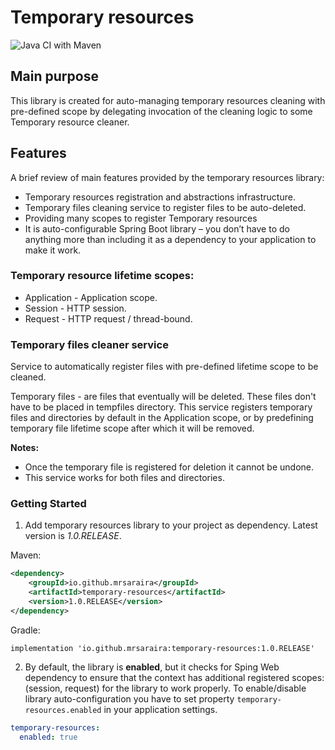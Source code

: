 # Temporary resources
![Java CI with Maven](https://github.com/mrsaraira/temporary-resources/workflows/Java%20CI%20with%20Maven/badge.svg?branch=master)
## Main purpose
This library is created for auto-managing temporary resources cleaning with pre-defined scope by delegating invocation
of the cleaning logic to some Temporary resource cleaner. 

## Features
A brief review of main features provided by the temporary resources library:
+ Temporary resources registration and abstractions infrastructure.
+ Temporary files cleaning service to register files to be auto-deleted.
+ Providing many scopes to register Temporary resources
+ It is auto-configurable Spring Boot library – you don’t have to do anything more than including it as a dependency to
your application to make it work.


### Temporary resource lifetime scopes:

* Application - Application scope.
* Session - HTTP session.
* Request - HTTP request / thread-bound.


### Temporary files cleaner service
Service to automatically register files with pre-defined lifetime scope to be cleaned.

Temporary files - are files that eventually will be deleted. These files don't have to be placed in tempfiles directory.
This service registers temporary files and directories by default in the Application scope, or by predefining temporary
file lifetime scope after which it will be removed.

**Notes:**
* Once the temporary file is registered for deletion it cannot be undone.<br>
* This service works for both files and directories.

### Getting Started

1. Add temporary resources library to your project as dependency. Latest version is *1.0.RELEASE*.

Maven:
```xml
<dependency>
    <groupId>io.github.mrsaraira</groupId>
    <artifactId>temporary-resources</artifactId>
    <version>1.0.RELEASE</version>
</dependency>
```

Gradle:
```
implementation 'io.github.mrsaraira:temporary-resources:1.0.RELEASE'
```

2. By default, the library is **enabled**, but it checks for Sping Web dependency to ensure that the context has additional
registered scopes: (session, request) for the library to work properly.
To enable/disable library auto-configuration you have to set property `temporary-resources.enabled` in your application
settings.

```yaml
temporary-resources:
  enabled: true
```
